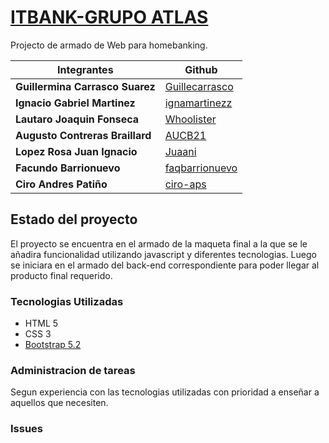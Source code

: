 # [ITBANK-GRUPO ATLAS](https://github.com/AUCB21/ITBANK-maqueta)
Projecto de armado de Web para homebanking.

|Integrantes                     |Github                                             |
|--------------------------------|---------------------------------------------------|
|**Guillermina Carrasco Suarez** |[Guillecarrasco](https://github.com/Guillecarrasco)|
|**Ignacio Gabriel Martinez**    |[ignamartinezz](https://github.com/ignamartinezz)  |
|**Lautaro Joaquin Fonseca**     |[Whoolister](https://github.com/Whoolister)        |
|**Augusto Contreras Braillard** |[AUCB21](https://github.com/AUCB21)                |
|**Lopez Rosa Juan Ignacio**     |[Juaani](https://github.com/Juaani)                |
|**Facundo Barrionuevo**         |[faqbarrionuevo](https://github.com/faqbarrionuevo)|
|**Ciro Andres Patiño**          |[ciro-aps](https://github.com/ciro-aps)            |

## Estado del proyecto
El proyecto se encuentra en el armado de la maqueta final a la que se le añadira funcionalidad utilizando javascript y diferentes tecnologias.
Luego se iniciara en el armado del back-end correspondiente para poder llegar al producto final requerido.

### Tecnologias Utilizadas
* HTML 5
* CSS 3
* [Bootstrap 5.2](https://getbootstrap.com/)

### Administracion de tareas
Segun experiencia con las tecnologias utilizadas con prioridad a enseñar a aquellos que necesiten.


### Issues
